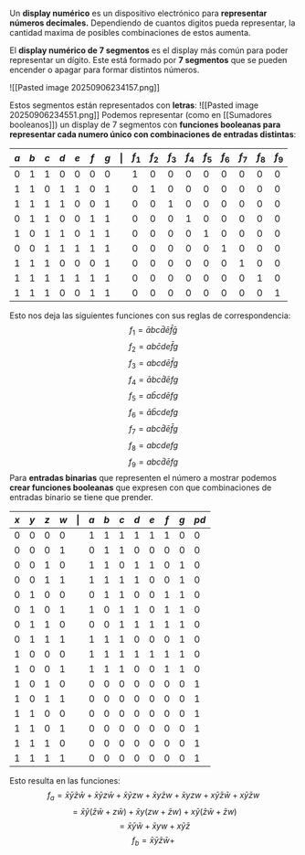 Un **display numérico** es un dispositivo electrónico para **representar números decimales.** Dependiendo de cuantos digitos pueda representar, la cantidad maxima de posibles combinaciones de estos aumenta.

El **display numérico de 7 segmentos** es el display más común para poder representar un dígito. Este está formado por **7 segmentos** que se pueden encender o apagar para formar distintos números. 

![[Pasted image 20250906234157.png]]

Estos segmentos están representados con **letras**:
![[Pasted image 20250906234551.png]]
 Podemos representar (como en [[Sumadores booleanos]]) un display de 7 segmentos con **funciones booleanas para representar cada numero único con combinaciones de entradas distintas**: 

| $a$ | $b$ | $c$ | $d$ | $e$ | $f$ | $g$ | $\|$ | $f_1$ | $f_2$ | $f_3$ | $f_4$ | $f_5$ | $f_6$ | $f_7$ | $f_8$ | $f_9$ |
| --- | :-- | --- | --- | --- | --- | --- | ---- | ----- | ----- | ----- | ----- | ----- | ----- | ----- | ----- | ----- |
| 0   | 1   | 1   | 0   | 0   | 0   | 0   |      | 1     | 0     | 0     | 0     | 0     | 0     | 0     | 0     | 0     |
| 1   | 1   | 0   | 1   | 1   | 0   | 1   |      | 0     | 1     | 0     | 0     | 0     | 0     | 0     | 0     | 0     |
| 1   | 1   | 1   | 1   | 0   | 0   | 1   |      | 0     | 0     | 1     | 0     | 0     | 0     | 0     | 0     | 0     |
| 0   | 1   | 1   | 0   | 0   | 1   | 1   |      | 0     | 0     | 0     | 1     | 0     | 0     | 0     | 0     | 0     |
| 1   | 0   | 1   | 1   | 0   | 1   | 1   |      | 0     | 0     | 0     | 0     | 1     | 0     | 0     | 0     | 0     |
| 0   | 0   | 1   | 1   | 1   | 1   | 1   |      | 0     | 0     | 0     | 0     | 0     | 1     | 0     | 0     | 0     |
| 1   | 1   | 1   | 0   | 0   | 0   | 1   |      | 0     | 0     | 0     | 0     | 0     | 0     | 1     | 0     | 0     |
| 1   | 1   | 1   | 1   | 1   | 1   | 1   |      | 0     | 0     | 0     | 0     | 0     | 0     | 0     | 1     | 0     |
| 1   | 1   | 1   | 0   | 0   | 1   | 1   |      | 0     | 0     | 0     | 0     | 0     | 0     | 0     | 0     | 1     |

Esto nos deja las siguientes funciones con sus reglas de correspondencia:
$$f_1=\bar{a}bc\bar{d}\bar{e}\bar{f}\bar{g}$$
$$f_2=ab\bar{c}de\bar{f}g$$
$$f_3=abcd\bar{e}\bar{f}g$$
$$f_4=\bar{a}bc\bar{d}\bar{e}fg$$
$$f_5=a\bar{b}cd\bar{e}fg$$
$$f_6=\bar{a}\bar{b}cdefg$$
$$f_7=abc\bar{d}\bar{e}\bar{f}g$$
$$f_8=abcdefg$$
$$f_9=abc\bar{d}\bar{e}fg$$
Para **entradas binarias** que representen el número a mostrar podemos **crear funciones booleanas** que expresen con que combinaciones de entradas binario se tiene que prender. 

| $x$ | $y$ | $z$ | $w$ | $\|$ | $a$ | $b$ | $c$ | $d$ | $e$ | $f$ | $g$ | $pd$ |
| --- | --- | --- | --- | ---- | --- | :-- | --- | --- | --- | --- | --- | ---- |
| 0   | 0   | 0   | 0   |      | 1   | 1   | 1   | 1   | 1   | 1   | 0   | 0    |
| 0   | 0   | 0   | 1   |      | 0   | 1   | 1   | 0   | 0   | 0   | 0   | 0    |
| 0   | 0   | 1   | 0   |      | 1   | 1   | 0   | 1   | 1   | 0   | 1   | 0    |
| 0   | 0   | 1   | 1   |      | 1   | 1   | 1   | 1   | 0   | 0   | 1   | 0    |
| 0   | 1   | 0   | 0   |      | 0   | 1   | 1   | 0   | 0   | 1   | 1   | 0    |
| 0   | 1   | 0   | 1   |      | 1   | 0   | 1   | 1   | 0   | 1   | 1   | 0    |
| 0   | 1   | 1   | 0   |      | 0   | 0   | 1   | 1   | 1   | 1   | 1   | 0    |
| 0   | 1   | 1   | 1   |      | 1   | 1   | 1   | 0   | 0   | 0   | 1   | 0    |
| 1   | 0   | 0   | 0   |      | 1   | 1   | 1   | 1   | 1   | 1   | 1   | 0    |
| 1   | 0   | 0   | 1   |      | 1   | 1   | 1   | 0   | 0   | 1   | 1   | 0    |
| 1   | 0   | 1   | 0   |      | 0   | 0   | 0   | 0   | 0   | 0   | 0   | 1    |
| 1   | 0   | 1   | 1   |      | 0   | 0   | 0   | 0   | 0   | 0   | 0   | 1    |
| 1   | 1   | 0   | 0   |      | 0   | 0   | 0   | 0   | 0   | 0   | 0   | 1    |
| 1   | 1   | 0   | 1   |      | 0   | 0   | 0   | 0   | 0   | 0   | 0   | 1    |
| 1   | 1   | 1   | 0   |      | 0   | 0   | 0   | 0   | 0   | 0   | 0   | 1    |
| 1   | 1   | 1   | 1   |      | 0   | 0   | 0   | 0   | 0   | 0   | 0   | 1    |
Esto resulta en las funciones:
$$f_a=\bar{x}\bar{y}\bar{z}\bar{w}+\bar{x}\bar{y}z\bar{w}+\bar{x}\bar{y}zw+\bar{x}y\bar{z}w+\bar{x}yzw+x\bar{y}\bar{z}\bar{w}+x\bar{y}\bar{z}w$$
$$=\bar{x}\bar{y}(\bar{z}\bar{w}+z\bar{w})+\bar{x}y(zw+\bar{z}w)+x\bar{y}(\bar{z}\bar{w}+\bar{z}w)$$
$$=\bar{x}\bar{y}\bar{w}+\bar{x}yw+x\bar{y}\bar{z}$$
$$f_b=\bar{x}\bar{y}\bar{z}\bar{w}+ $$